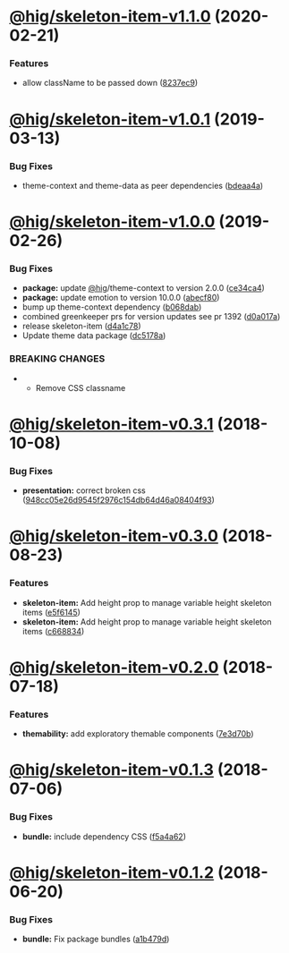 # [@hig/skeleton-item-v1.1.0](https://github.com/Autodesk/hig/compare/@hig/skeleton-item@1.0.1...@hig/skeleton-item@1.1.0) (2020-02-21)


### Features

* allow className to be passed down ([8237ec9](https://github.com/Autodesk/hig/commit/8237ec9))

# [@hig/skeleton-item-v1.0.1](https://github.com/Autodesk/hig/compare/@hig/skeleton-item@1.0.0...@hig/skeleton-item@1.0.1) (2019-03-13)


### Bug Fixes

* theme-context and theme-data as peer dependencies ([bdeaa4a](https://github.com/Autodesk/hig/commit/bdeaa4a))

# [@hig/skeleton-item-v1.0.0](https://github.com/Autodesk/hig/compare/@hig/skeleton-item@0.3.1...@hig/skeleton-item@1.0.0) (2019-02-26)


### Bug Fixes

* **package:** update [@hig](https://github.com/hig)/theme-context to version 2.0.0 ([ce34ca4](https://github.com/Autodesk/hig/commit/ce34ca4))
* **package:** update emotion to version 10.0.0 ([abecf80](https://github.com/Autodesk/hig/commit/abecf80))
* bump up theme-context dependency ([b068dab](https://github.com/Autodesk/hig/commit/b068dab))
* combined greenkeeper prs for version updates see pr 1392 ([d0a017a](https://github.com/Autodesk/hig/commit/d0a017a))
* release skeleton-item ([d4a1c78](https://github.com/Autodesk/hig/commit/d4a1c78))
* Update theme data package ([dc5178a](https://github.com/Autodesk/hig/commit/dc5178a))


### BREAKING CHANGES

* * Remove CSS classname

# [@hig/skeleton-item-v0.3.1](https://github.com/Autodesk/hig/compare/@hig/skeleton-item@0.3.0...@hig/skeleton-item@0.3.1) (2018-10-08)


### Bug Fixes

* **presentation:** correct broken css ([948cc05e26d9545f2976c154db64d46a08404f93](https://github.com/Autodesk/hig/commit/948cc05e26d9545f2976c154db64d46a08404f93))

<a name="@hig/skeleton-item-v0.3.0"></a>
# [@hig/skeleton-item-v0.3.0](https://github.com/Autodesk/hig/compare/@hig/skeleton-item@0.2.0...@hig/skeleton-item@0.3.0) (2018-08-23)


### Features

* **skeleton-item:** Add height prop to manage variable height skeleton items ([e5f6145](https://github.com/Autodesk/hig/commit/e5f6145))
* **skeleton-item:** Add height prop to manage variable height skeleton items ([c668834](https://github.com/Autodesk/hig/commit/c668834))

<a name="@hig/skeleton-item-v0.2.0"></a>
# [@hig/skeleton-item-v0.2.0](https://github.com/Autodesk/hig/compare/@hig/skeleton-item@0.1.3...@hig/skeleton-item@0.2.0) (2018-07-18)


### Features

* **themability:** add exploratory themable components ([7e3d70b](https://github.com/Autodesk/hig/commit/7e3d70b))

<a name="@hig/skeleton-item-v0.1.3"></a>
# [@hig/skeleton-item-v0.1.3](https://github.com/Autodesk/hig/compare/@hig/skeleton-item@0.1.2...@hig/skeleton-item@0.1.3) (2018-07-06)


### Bug Fixes

* **bundle:** include dependency CSS ([f5a4a62](https://github.com/Autodesk/hig/commit/f5a4a62))

<a name="@hig/skeleton-item-v0.1.2"></a>
# [@hig/skeleton-item-v0.1.2](https://github.com/Autodesk/hig/compare/@hig/skeleton-item@0.1.1...@hig/skeleton-item@0.1.2) (2018-06-20)


### Bug Fixes

* **bundle:** Fix package bundles ([a1b479d](https://github.com/Autodesk/hig/commit/a1b479d))
